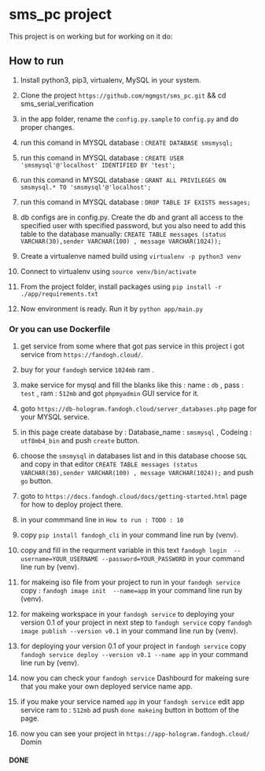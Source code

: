 # sms_pc project

This project is on working but for working on it do:

## How to run

1. Install python3, pip3, virtualenv, MySQL in your system.

2. Clone the project `https://github.com/mgmgst/sms_pc.git` && cd sms_serial_verification

3. in the app folder, rename the `config.py.sample` to `config.py` and do proper changes.

4. run this comand in MYSQL database : `CREATE DATABASE smsmysql;`

5. run this comand in MYSQL database : `CREATE USER 'smsmysql'@'localhost' IDENTIFIED BY 'test';`

6. run this comand in MYSQL database : `GRANT ALL PRIVILEGES ON smsmysql.* TO 'smsmysql'@'localhost';`

7. run this comand in MYSQL database : `DROP TABLE IF EXISTS messages;`

8. db configs are in config.py. Create the db and grant all access to the specified user with specified password, but you also need to add this table to the database manually: `CREATE TABLE messages (status VARCHAR(30),sender VARCHAR(100) , message VARCHAR(1024));`

9. Create a virtualenve named build using `virtualenv -p python3 venv`

10. Connect to virtualenv using `source venv/bin/activate`

11. From the project folder, install packages using `pip install -r ./app/requirements.txt`

12. Now environment is ready. Run it by `python app/main.py`

### Or you can use Dockerfile

1. get service from some where that got pas service in this project i got service from `https://fandogh.cloud/`.

2. buy for your `fandogh` service `1024mb` ram .

3. make service for mysql and fill the blanks like this : name : `db` , pass : `test` , ram : `512mb` and got `phpmyadmin` GUI service for it.

4. goto `https://db-hologram.fandogh.cloud/server_databases.php` page for your MYSQL service.

5. in this page create database by : Database_name : `smsmysql` , Codeing : `utf8mb4_bin` and push `create` button.

6. choose the `smsmysql` in databases list and in this database choose `SQL` and copy in that editor `CREATE TABLE messages (status VARCHAR(30),sender VARCHAR(100) , message VARCHAR(1024));` and push `go` button.

7. goto to `https://docs.fandogh.cloud/docs/getting-started.html` page for how to deploy project there.

8. in your commmand line in `How to run : TODO : 10`

9. copy `pip install fandogh_cli` in your command line run by (venv).

10. copy and fill in the requrment variable in this text `fandogh login  --username=YOUR_USERNAME --password=YOUR_PASSWORD` in your command line run by (venv).

11. for makeing iso file from your project to run in your `fandogh service` copy : `fandogh image init  --name=app` in your command line run by (venv).

12. for makeing workspace in your `fandogh service` to deploying your version 0.1 of your project in next step to `fandogh service` copy `fandogh image publish --version v0.1` in your command line run by (venv).

13. for deploying your version 0.1 of your project in `fandogh service` copy `fandogh service deploy --version v0.1 --name app` in your command line run by (venv).

14. now you can check your `fandogh service` Dashbourd for makeing sure that you make your own deployed service name app.

15. if you make your service named `app` in your `fandogh service` edit app service ram to : `512mb` ad push `done makeing` button in bottom of the page.

16. now you can see your project in `https://app-hologram.fandogh.cloud/` Domin

#### DONE
